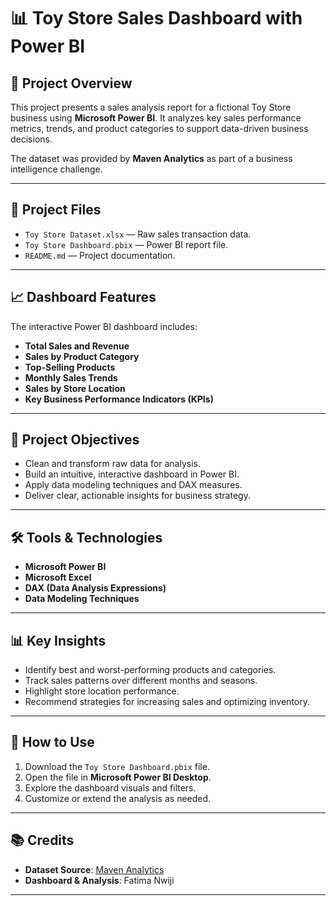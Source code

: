 # 📊 Toy Store Sales Dashboard with Power BI

## 📑 Project Overview

This project presents a sales analysis report for a fictional Toy Store business using **Microsoft Power BI**. It analyzes key sales performance metrics, trends, and product categories to support data-driven business decisions.

The dataset was provided by **Maven Analytics** as part of a business intelligence challenge.

---

## 📂 Project Files

- `Toy Store Dataset.xlsx` — Raw sales transaction data.
- `Toy Store Dashboard.pbix` — Power BI report file.
- `README.md` — Project documentation.

---

## 📈 Dashboard Features

The interactive Power BI dashboard includes:

- **Total Sales and Revenue**
- **Sales by Product Category**
- **Top-Selling Products**
- **Monthly Sales Trends**
- **Sales by Store Location**
- **Key Business Performance Indicators (KPIs)**

---

## 🎯 Project Objectives

- Clean and transform raw data for analysis.
- Build an intuitive, interactive dashboard in Power BI.
- Apply data modeling techniques and DAX measures.
- Deliver clear, actionable insights for business strategy.

---

## 🛠️ Tools & Technologies

- **Microsoft Power BI**
- **Microsoft Excel**
- **DAX (Data Analysis Expressions)**
- **Data Modeling Techniques**

---

## 📊 Key Insights

- Identify best and worst-performing products and categories.
- Track sales patterns over different months and seasons.
- Highlight store location performance.
- Recommend strategies for increasing sales and optimizing inventory.

---

## 📌 How to Use

1. Download the `Toy Store Dashboard.pbix` file.
2. Open the file in **Microsoft Power BI Desktop**.
3. Explore the dashboard visuals and filters.
4. Customize or extend the analysis as needed.

---

## 📚 Credits

- **Dataset Source**: [Maven Analytics](https://mavenanalytics.io/)
- **Dashboard & Analysis**: Fatima Nwiji

---




